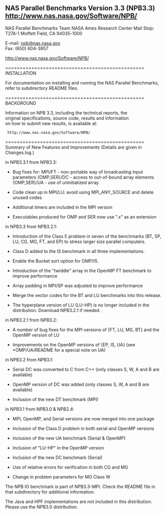 NAS Parallel Benchmarks Version 3.3 (NPB3.3)
http://www.nas.nasa.gov/Software/NPB/
------------------------------------------------

  NAS Parallel Benchmarks Team
  NASA Ames Research Center
  Mail Stop: T27A-1
  Moffett Field, CA   94035-1000

  E-mail:  npb@nas.nasa.gov                                      
  Fax:     (650) 604-3957                                        
  
  http://www.nas.nasa.gov/Software/NPB/

================================================
INSTALLATION

  For documentation on installing and running the NAS Parallel
  Benchmarks, refer to subdirectory README files.


================================================
BACKGROUND

  Information on NPB 3.3, including the technical reports, the          
  original specifications, source code, results and information        
  on how to submit new results, is available at:                       

     http://www.nas.nasa.gov/Software/NPB/                              


================================================
Summary of New Features and Improvements
 (Details are given in Changes.log.)


 in NPB3.3.1 from NPB3.3:

  - Bug fixes for:
      MPI/FT - non-portable way of broadcasting input parameters
      {OMP,SER}/DC - access to out-of-bound array elements
      {OMP,SER}/UA - use of uninitialized array

  - Code clean up in MPI/LU: avoid using MPI_ANY_SOURCE and delete
      unused codes

  - Additional timers are included in the MPI version

  - Executables produced for OMP and SER now use ".x" as an extension


 in NPB3.3 from NPB3.2.1:

  - Introduction of the Class E problem in seven of the benchmarks
    (BT, SP, LU, CG, MG, FT, and EP) to stress larger size parallel 
    computers.

  - Class D added to the IS benchmark in all three implementations.

  - Enable the Bucket sort option for OMP/IS.

  - Introduction of the "twiddle" array in the OpenMP FT benchmark
    to improve performance

  - Array padding in MPI/SP was adjusted to improve performance

  - Merge the vector codes for the BT and LU benchmarks into this
    release.

  - The hyperplane version of LU (LU-HP) is no longer included 
    in the distribution.  Download NPB3.2.1 if needed.


 in NPB3.2.1 from NPB3.2:

  - A number of bug fixes for the MPI versions of {FT, LU, MG, BT} and 
    the OpenMP version of LU

  - Improvements on the OpenMP versions of {EP, IS, UA}
    (see *OMP/UA/README for a special note on UA)


 in NPB3.2 from NPB3.1:

  - Serial DC was converted to C from C++ (only classes S, W, A and B
    are available)

  - OpenMP version of DC was added (only classes S, W, A and B
    are available)

  - Inclusion of the new DT benchmark (MPI)


 in NPB3.1 from NPB3.0 & NPB2.4:

  - MPI, OpenMP, and Serial versions are now merged into one package

  - Inclusion of the Class D problem in both serial and OpenMP versions

  - Inclusion of the new UA benchmark (Serial & OpenMP)

  - Inclusion of "LU-HP" in the OpenMP version

  - Inclusion of the new DC benchmark (Serial)

  - Use of relative errors for verification in both CG and MG

  - Change in problem parameters for MG Class W


The NPB IO benchmark is part of NPB3.3-MPI.  Check the README file
in that subdirectory for additional information.

The Java and HPF implementations are not included in this distribution.
Please use the NPB3.0 distribution.
